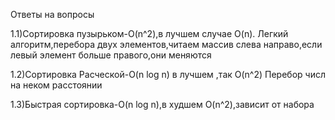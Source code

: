Ответы на вопросы

1.1)Сортировка пузырьком-O(n^2),в лучшем случае O(n).
Легкий алгоритм,перебора двух элементов,читаем массив слева направо,если левый элемент больше правого,они меняются

1.2)Сортировка Расческой-O(n log n) в лучшем ,так O(n^2)
Перебор числ на неком расстоянии

1.3)Быстрая сортировка-O(n log n),в худшем O(n^2),зависит от набора
